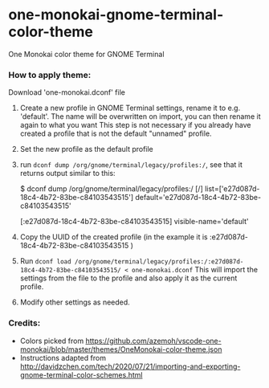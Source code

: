 # one-monokai-gnome-terminal-color-theme
One Monokai color theme for GNOME Terminal

### How to apply theme:
Download 'one-monokai.dconf' file
1. Create a new profile in GNOME Terminal settings, rename it to e.g. 'default'. The name will be overwritten on import, you can then rename it again to what you want
   This step is not necessary if you already have created a profile that is not the default "unnamed" profile.
2. Set the new profile as the default profile
3. run `dconf dump /org/gnome/terminal/legacy/profiles:/`, see that it returns output similar to this:

    $ dconf dump /org/gnome/terminal/legacy/profiles:/
    [/]
    list=['e27d087d-18c4-4b72-83be-c84103543515']
    default='e27d087d-18c4-4b72-83be-c84103543515'

    [:e27d087d-18c4-4b72-83be-c84103543515]
    visible-name='default'

4. Copy the UUID of the created profile (in the example it is :e27d087d-18c4-4b72-83be-c84103543515 )
5. Run `dconf load /org/gnome/terminal/legacy/profiles:/:e27d087d-18c4-4b72-83be-c84103543515/ < one-monokai.dconf`
   This will import the settings from the file to the profile and also apply it as the current profile.
6. Modify other settings as needed.

### Credits:
- Colors picked from https://github.com/azemoh/vscode-one-monokai/blob/master/themes/OneMonokai-color-theme.json
- Instructions adapted from http://davidzchen.com/tech/2020/07/21/importing-and-exporting-gnome-terminal-color-schemes.html
